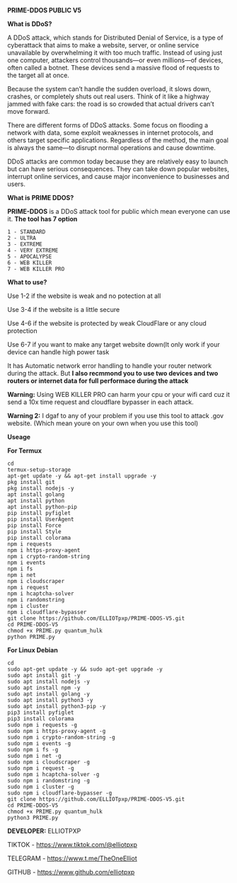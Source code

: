 **PRIME-DDOS PUBLIC V5**

**What is DDoS?**

A DDoS attack, which stands for Distributed Denial of Service, is a type of cyberattack that aims to make a website, server, or online service unavailable by overwhelming it with too much traffic. Instead of using just one computer, attackers control thousands—or even millions—of devices, often called a botnet. These devices send a massive flood of requests to the target all at once.

Because the system can’t handle the sudden overload, it slows down, crashes, or completely shuts out real users. Think of it like a highway jammed with fake cars: the road is so crowded that actual drivers can’t move forward.

There are different forms of DDoS attacks. Some focus on flooding a network with data, some exploit weaknesses in internet protocols, and others target specific applications. Regardless of the method, the main goal is always the same—to disrupt normal operations and cause downtime.

DDoS attacks are common today because they are relatively easy to launch but can have serious consequences. They can take down popular websites, interrupt online services, and cause major inconvenience to businesses and users.

**What is PRIME DDOS?**

**PRIME-DDOS** is a DDoS attack tool for public which mean everyone can use it. 
**The tool has 7 option**
```
1 - STANDARD
2 - ULTRA
3 - EXTREME
4 - VERY EXTREME
5 - APOCALYPSE
6 - WEB KILLER
7 - WEB KILLER PRO
```
**What to use?**

Use 1-2 if the website is weak and no potection at all

Use 3-4 if the website is a little secure

Use 4-6 if the website is protected by weak CloudFlare or any cloud protection 

Use 6-7 if you want to make any target website down(It only work if your device can handle high power task

It has Automatic network error handling to handle your router network during the attack. But
**I also recmmond you to use two devices and two routers or internet data for full performace during the attack**

**Warning:** Using WEB KILLER PRO can harm your cpu or your wifi card cuz it send a 10x time request and cloudflare bypasser in each attack.

**Warning 2:** I dgaf to any of your problem if you use this tool to attack .gov website. 
(Which mean youre on your own when you use this tool)

**Useage**

**For Termux**
```
cd
termux-setup-storage
apt-get update -y && apt-get install upgrade -y
pkg install git
pkg install nodejs -y
apt install golang
apt install python
apt install python-pip
pip install pyfiglet
pip install UserAgent
pip install Force
pip install Style
pip install colorama
npm i requests
npm i https-proxy-agent
npm i crypto-random-string
npm i events
npm i fs
npm i net
npm i cloudscraper
npm i request
npm i hcaptcha-solver
npm i randomstring
npm i cluster
npm i cloudflare-bypasser
git clone https://github.com/ELLIOTpxp/PRIME-DDOS-V5.git
cd PRIME-DDOS-V5
chmod +x PRIME.py quantum_hulk
python PRIME.py
```
**For Linux Debian**
```
cd
sudo apt-get update -y && sudo apt-get upgrade -y
sudo apt install git -y
sudo apt install nodejs -y
sudo apt install npm -y
sudo apt install golang -y
sudo apt install python3 -y
sudo apt install python3-pip -y
pip3 install pyfiglet
pip3 install colorama
sudo npm i requests -g
sudo npm i https-proxy-agent -g
sudo npm i crypto-random-string -g
sudo npm i events -g
sudo npm i fs -g
sudo npm i net -g
sudo npm i cloudscraper -g
sudo npm i request -g
sudo npm i hcaptcha-solver -g
sudo npm i randomstring -g
sudo npm i cluster -g
sudo npm i cloudflare-bypasser -g
git clone https://github.com/ELLIOTpxp/PRIME-DDOS-V5.git
cd PRIME-DDOS-V5
chmod +x PRIME.py quantum_hulk
python3 PRIME.py
```

**DEVELOPER:**
ELLIOTPXP

TIKTOK - https://www.tiktok.com/@elliotpxp

TELEGRAM - https://www.t.me/TheOneElliot

GITHUB - https://www.github.com/elliotpxp
